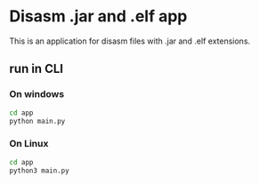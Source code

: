 # Disasm .jar and .elf app

This is an application for disasm files with .jar and .elf extensions.

## run in CLI

### On windows

```bash
cd app
python main.py
```

### On Linux

```bash
cd app
python3 main.py
```
